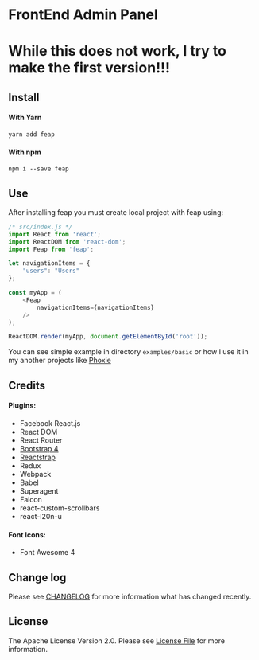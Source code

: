 # FrontEnd Admin Panel

# While this does not work, I try to make the first version!!!

## Install

#### With Yarn
`yarn add feap`

#### With npm
`npm i --save feap`

## Use
After installing feap you must create local project with feap using:
```javascript
/* src/index.js */
import React from 'react';
import ReactDOM from 'react-dom';
import Feap from 'feap';

let navigationItems = {
    "users": "Users"
};

const myApp = (
    <Feap
        navigationItems={navigationItems}
    />
);

ReactDOM.render(myApp, document.getElementById('root'));
```
You can see simple example in directory `examples/basic` or how I use it in my another projects like [Phoxie][link-phoxie]

## Credits 
#### Plugins:
* Facebook React.js
* React DOM
* React Router
* [Bootstrap 4][link-Bootstrap]
* [Reactstrap][link-reactstrap]
* Redux
* Webpack
* Babel
* Superagent
* Faicon
* react-custom-scrollbars
* react-l20n-u

#### Font Icons:
* Font Awesome 4

## Change log

Please see [CHANGELOG](changelog.md) for more information what has changed recently.

## License

The Apache License Version 2.0. Please see [License File](license.md) for more information.

[link-phoxie]: https://github.com/ZhukMax/phoxie
[link-reactstrap]: https://reactstrap.github.io
[link-Bootstrap]: http://getbootstrap.com/
